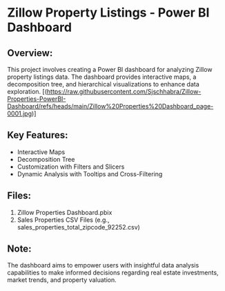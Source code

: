 # Zillow Property Listings - Power BI Dashboard

## Overview:
This project involves creating a Power BI dashboard for analyzing Zillow property listings data. The dashboard provides interactive maps, a decomposition tree, and hierarchical visualizations to enhance data exploration.
[(https://raw.githubusercontent.com/Sjschhabra/Zillow-Properties-PowerBI-Dashboard/refs/heads/main/Zillow%20Properties%20Dashboard_page-0001.jpg)]
## Key Features:
- Interactive Maps
- Decomposition Tree
- Customization with Filters and Slicers
- Dynamic Analysis with Tooltips and Cross-Filtering

## Files:
1. Zillow Properties Dashboard.pbix
2. Sales Properties CSV Files (e.g., sales_properties_total_zipcode_92252.csv)

## Note:
The dashboard aims to empower users with insightful data analysis capabilities to make informed decisions regarding real estate investments, market trends, and property valuation.
